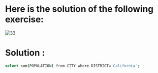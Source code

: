 # Here is the solution of the following exercise:
![33](https://github.com/lamia-datalover/SQL_Hackerrank_exercises/assets/145395677/b694de5b-167d-450f-a434-7ca79bfda4ab)

# Solution :
```bash
select sum(POPULATION) from CITY where DISTRICT='California';
```
